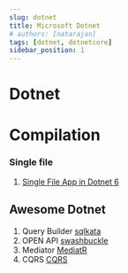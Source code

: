 ```yaml
---
slug: dotnet
title: Microsoft Dotnet
# authors: [natarajan]
tags: [dotnet, dotnetcore]
sidebar_position: 1
---
```


# Dotnet



# Compilation

### Single file

1. [Single File App in Dotnet 6](https://dotnetcoretutorials.com/2021/11/10/single-file-apps-in-net-6/)






## Awesome Dotnet

1. Query Builder [sqlkata](https://sqlkata.com/)
2. OPEN API [swashbuckle](https://docs.microsoft.com/en-us/aspnet/core/tutorials/getting-started-with-swashbuckle?view=aspnetcore-6.0&tabs=visual-studio)
3. Mediator [MediatR](https://github.com/jbogard/MediatR/wiki)
4. CQRS [CQRS](https://event-driven.io/en/cqrs_is_simpler_than_you_think_with_net6/)